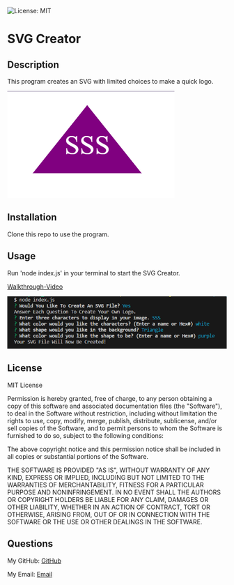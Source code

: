 ![License: MIT](https://img.shields.io/badge/License-MIT-yellow.svg)

# SVG Creator 

 ## Description

 This program creates an SVG with limited choices to make a quick logo.

 ![Screenshot](./Images/Example-SVG-Screenshot.png)

 ## Installation

 Clone this repo to use the program.

 ## Usage

 Run 'node index.js' in your terminal to start the SVG Creator.

 [Walkthrough-Video](https://drive.google.com/file/d/1H8SmO29m4knJ77mZyzK0O0vIxDWK6q0P/view)

 ![Screenshot](./Images/Screenshot.png)

  ## License

  MIT License

  Permission is hereby granted, free of charge, to any person obtaining a 
  copy of this software and associated documentation files (the "Software"), to 
  deal in the Software without restriction, including without limitation the 
  rights to use, copy, modify, merge, publish, distribute, sublicense, and/or 
  sell copies of the Software, and to permit persons to whom the Software is
  furnished to do so, subject to the following conditions:

  The above copyright notice and this permission notice shall be included in all
  copies or substantial portions of the Software.

  THE SOFTWARE IS PROVIDED "AS IS", WITHOUT WARRANTY OF ANY KIND, EXPRESS OR
  IMPLIED, INCLUDING BUT NOT LIMITED TO THE WARRANTIES OF MERCHANTABILITY,
  FITNESS FOR A PARTICULAR PURPOSE AND NONINFRINGEMENT. IN NO EVENT SHALL THE
  AUTHORS OR COPYRIGHT HOLDERS BE LIABLE FOR ANY CLAIM, DAMAGES OR OTHER
  LIABILITY, WHETHER IN AN ACTION OF CONTRACT, TORT OR OTHERWISE, ARISING FROM,
  OUT OF OR IN CONNECTION WITH THE SOFTWARE OR THE USE OR OTHER DEALINGS IN THE
  SOFTWARE.

 ## Questions

 My GitHub: [GitHub](https://github.com/samanthagard13)
 
 My Email: [Email](samantha.gard13@gmail.com)